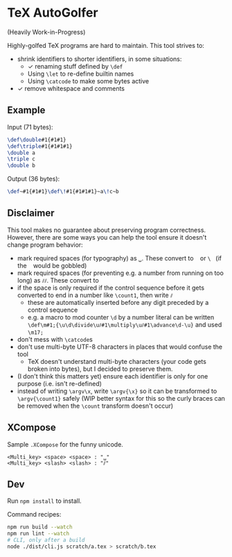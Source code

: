 # TeX AutoGolfer

(Heavily Work-in-Progress)

Highly-golfed TeX programs are hard to maintain. This tool strives to:

- shrink identifiers to shorter identifiers, in some situations:
  - ✓ renaming stuff defined by `\def`
  - Using `\let` to re-define builtin names
  - Using `\catcode` to make some bytes active
- ✓ remove whitespace and comments

## Example

Input (71 bytes):

```tex
\def\double#1{#1#1}
\def\triple#1{#1#1#1}
\double a
\triple c
\double b
```

Output (36 bytes):

```tex
\def~#1{#1#1}\def\!#1{#1#1#1}~a\!c~b
```

## Disclaimer

This tool makes no guarantee about preserving program correctness. However, there are some ways you can help the tool ensure it doesn't change program behavior:

- mark required spaces (for typography) as `␣`. These convert to ` ` or `\ ` (if the ` ` would be gobbled)
- mark required spaces (for preventing e.g. a number from running on too long) as `⫽⫽`. These convert to ` `
- if the space is only required if the control sequence before it gets converted to end in a number like `\count1`, then write `⫽`
  - these are automatically inserted before any digit preceded by a control sequence
  - e.g. a macro to mod counter `\d` by a number literal can be written `\def\m#1;{\u\d\divide\u⫽#1\multiply\u⫽#1\advance\d-\u}` and used `\m17;`
- don't mess with `\catcode`s
- don't use multi-byte UTF-8 characters in places that would confuse the tool
  - TeX doesn't understand multi-byte characters (your code gets broken into bytes), but I decided to preserve them.
- (I don't think this matters yet) ensure each identifier is only for one purpose (i.e. isn't re-defined)
- instead of writing `\argv\x`, write `\argv{\x}` so it can be transformed to `\argv{\count1}` safely (WIP better syntax for this so the curly braces can be removed when the `\count` transform doesn't occur)

## XCompose

Sample `.XCompose` for the funny unicode.

```
<Multi_key> <space> <space>	: "␣"
<Multi_key> <slash> <slash>	: "⫽"
```

## Dev

Run `npm install` to install.

Command recipes:

```sh
npm run build --watch
npm run lint --watch
# CLI, only after a build
node ./dist/cli.js scratch/a.tex > scratch/b.tex
```
